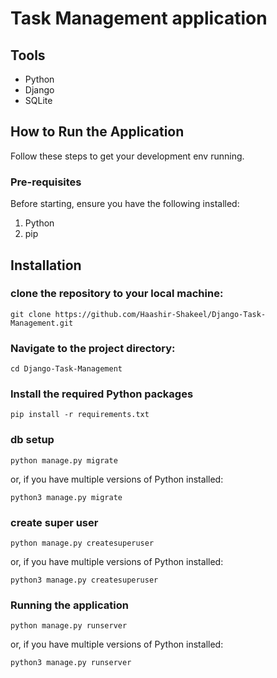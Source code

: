 # Task Management application


## Tools

- Python
- Django
- SQLite

## How to Run the Application

Follow these steps to get your development env running.

### Pre-requisites

Before starting, ensure you have the following installed:
1. Python
2. pip

## Installation

### clone the repository to your local machine:

```
git clone https://github.com/Haashir-Shakeel/Django-Task-Management.git
```

### Navigate to the project directory:
```
cd Django-Task-Management
```
### Install the required Python packages
```
pip install -r requirements.txt
```

### db setup
```
python manage.py migrate
```
or, if you have multiple versions of Python installed:
```
python3 manage.py migrate
```

### create super user
```
python manage.py createsuperuser
```
or, if you have multiple versions of Python installed:
```
python3 manage.py createsuperuser
```
### Running the application
```
python manage.py runserver
```
or, if you have multiple versions of Python installed:
```
python3 manage.py runserver
```


